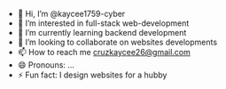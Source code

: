 - 👋 Hi, I’m @kaycee1759-cyber
- 👀 I’m interested in full-stack web-development
- 🌱 I’m currently learning backend development
- 💞️ I’m looking to collaborate on websites developments
- 📫 How to reach me cruzkaycee26@gmail.com
- 😄 Pronouns: ...
- ⚡ Fun fact: I design websites for a hubby

<!---
kaycee1759-cyber/kaycee1759-cyber is a ✨ special ✨ repository because its `README.md` (this file) appears on your GitHub profile.
You can click the Preview link to take a look at your changes.
--->
